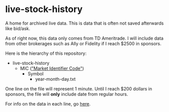# live-stock-history
A home for archived live data. This is data that is often not saved afterwards like bid/ask. 

As of right now, this data only comes from TD Ameritrade. I will include data from other brokerages such as Ally or Fidelity if I reach $2500 in sponsors. 

Here is the hierarchy of this repository:

* live-stock-history
  * MIC (["Market Identifier Code"](https://en.wikipedia.org/wiki/List_of_stock_exchanges))
    * Symbol
      * year-month-day.txt

One line on the file will represent 1 minute. Until I reach $200 dollars in sponsors, the file will __only__ include date from regular hours.

For info on the data in each line, go [here](https://developer.tdameritrade.com/quotes/apis/get/marketdata/%7Bsymbol%7D/quotes).
